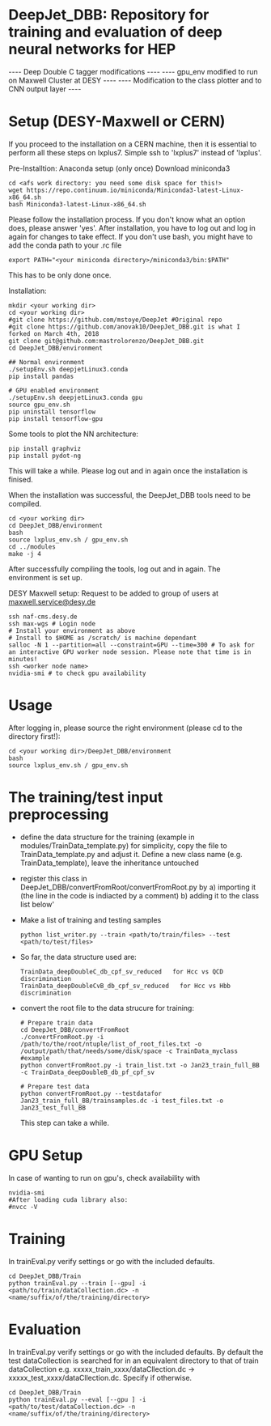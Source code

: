 DeepJet_DBB: Repository for training and evaluation of deep neural networks for HEP
===============================================================================
 ----  Deep Double C tagger modifications ----
 ----  gpu_env modified to run on Maxwell Cluster at DESY  ----
 ----  Modification to the class plotter and to CNN output layer ----

Setup (DESY-Maxwell or CERN)
==========
If you proceed to the installation on a CERN machine, then it is essential to perform all these steps on lxplus7. Simple ssh to 'lxplus7' instead of 'lxplus'.

Pre-Installtion: Anaconda setup (only once)
Download miniconda3
```
cd <afs work directory: you need some disk space for this!>
wget https://repo.continuum.io/miniconda/Miniconda3-latest-Linux-x86_64.sh
bash Miniconda3-latest-Linux-x86_64.sh
```
Please follow the installation process. If you don't know what an option does, please answer 'yes'.
After installation, you have to log out and log in again for changes to take effect.
If you don't use bash, you might have to add the conda path to your .rc file
```
export PATH="<your miniconda directory>/miniconda3/bin:$PATH"
```
This has to be only done once.


Installation:
```
mkdir <your working dir>
cd <your working dir>
#git clone https://github.com/mstoye/DeepJet #Original repo
#git clone https://github.com/anovak10/DeepJet_DBB.git is what I forked on March 4th, 2018
git clone git@github.com:mastrolorenzo/DeepJet_DBB.git
cd DeepJet_DBB/environment

## Normal environment
./setupEnv.sh deepjetLinux3.conda
pip install pandas

# GPU enabled environment
./setupEnv.sh deepjetLinux3.conda gpu
source gpu_env.sh
pip uninstall tensorflow
pip install tensorflow-gpu
```
Some tools to plot the NN architecture:
```
pip install graphviz
pip install pydot-ng
```
This will take a while. Please log out and in again once the installation is finised.

When the installation was successful, the DeepJet_DBB tools need to be compiled.
```
cd <your working dir>
cd DeepJet_DBB/environment
bash
source lxplus_env.sh / gpu_env.sh
cd ../modules
make -j 4
```
After successfully compiling the tools, log out and in again.
The environment is set up.

DESY Maxwell setup:
Request to be added to group of users at maxwell.service@desy.de
```
ssh naf-cms.desy.de
ssh max-wgs # Login node
# Install your environment as above
# Install to $HOME as /scratch/ is machine dependant
salloc -N 1 --partition=all --constraint=GPU --time=300 # To ask for an interactive GPU worker node session. Please note that time is in minutes!
ssh <worker node name>
nvidia-smi # to check gpu availability
```


Usage
==============

After logging in, please source the right environment (please cd to the directory first!):
```
cd <your working dir>/DeepJet_DBB/environment
bash
source lxplus_env.sh / gpu_env.sh
```

The training/test input preprocessing
====

- define the data structure for the training (example in modules/TrainData_template.py)
  for simplicity, copy the file to TrainData_template.py and adjust it. 
  Define a new class name (e.g. TrainData_template), leave the inheritance untouched
  
- register this class in DeepJet_DBB/convertFromRoot/convertFromRoot.py by 
  a) importing it (the line in the code is indiacted by a comment)
  b) adding it to the class list below'

- Make a list of training and testing samples
  ```
  python list_writer.py --train <path/to/train/files> --test <path/to/test/files>
  ```
- So far, the data structure used are:
  ```
  TrainData_deepDoubleC_db_cpf_sv_reduced   for Hcc vs QCD discrimination
  TrainData_deepDoubleCvB_db_cpf_sv_reduced   for Hcc vs Hbb discrimination 	
  ```  

- convert the root file to the data strucure for training:
  ```
  # Prepare train data
  cd DeepJet_DBB/convertFromRoot
  ./convertFromRoot.py -i /path/to/the/root/ntuple/list_of_root_files.txt -o /output/path/that/needs/some/disk/space -c TrainData_myclass
  #example
  python convertFromRoot.py -i train_list.txt -o Jan23_train_full_BB -c TrainData_deepDoubleB_db_pf_cpf_sv

  # Prepare test data
  python convertFromRoot.py --testdatafor Jan23_train_full_BB/trainsamples.dc -i test_files.txt -o Jan23_test_full_BB
  ```
  
  This step can take a while.

GPU Setup
====
In case of wanting to run on gpu's, check availability with 
```
nvidia-smi
#After loading cuda library also:
#nvcc -V
```



Training
====
In trainEval.py verify settings or go with the included defaults.

```
cd DeepJet_DBB/Train
python trainEval.py --train [--gpu] -i <path/to/train/dataCollection.dc> -n <name/suffix/of/the/training/directory>
```


Evaluation
====
In trainEval.py verify settings or go with the included defaults. By default the test dataCollection is searched for in an equivalent directory to that of train dataCollection e.g. xxxxx_train_xxxx/dataCllection.dc -> xxxxx_test_xxxx/dataCllection.dc. Specify if otherwise.

```
cd DeepJet_DBB/Train
python trainEval.py --eval [--gpu ] -i <path/to/test/dataCollection.dc> -n <name/suffix/of/the/training/directory>
```



